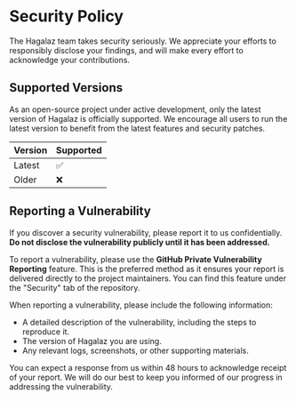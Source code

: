 # Security Policy

The Hagalaz team takes security seriously. We appreciate your efforts to responsibly disclose your findings, and will make every effort to acknowledge your contributions.

## Supported Versions

As an open-source project under active development, only the latest version of Hagalaz is officially supported. We encourage all users to run the latest version to benefit from the latest features and security patches.

| Version | Supported          |
| ------- | ------------------ |
| Latest  | :white_check_mark: |
| Older   | :x:                |

## Reporting a Vulnerability

If you discover a security vulnerability, please report it to us confidentially. **Do not disclose the vulnerability publicly until it has been addressed.**

To report a vulnerability, please use the **GitHub Private Vulnerability Reporting** feature. This is the preferred method as it ensures your report is delivered directly to the project maintainers. You can find this feature under the "Security" tab of the repository.

When reporting a vulnerability, please include the following information:

-   A detailed description of the vulnerability, including the steps to reproduce it.
-   The version of Hagalaz you are using.
-   Any relevant logs, screenshots, or other supporting materials.

You can expect a response from us within 48 hours to acknowledge receipt of your report. We will do our best to keep you informed of our progress in addressing the vulnerability.
